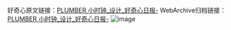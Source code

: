 好奇心原文链接：[PLUMBER 小时钟_设计_好奇心日报-](https://www.qdaily.com/articles/2609.html)
WebArchive归档链接：[PLUMBER 小时钟_设计_好奇心日报-](http://web.archive.org/web/20190623151245/https://www.qdaily.com/articles/2609.html)
![image](http://ww3.sinaimg.cn/large/007d5XDply1g3v6c5ro64j30u02zywp3)